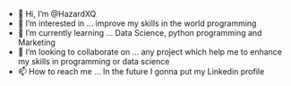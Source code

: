 - 👋 Hi, I’m @HazardXQ
- 👀 I’m interested in ... improve my skills in the world programming
- 🌱 I’m currently learning ... Data Science, python programming and Marketing
- 💞️ I’m looking to collaborate on ... any project which help me to enhance my skills in programming or data science
- 📫 How to reach me ... In the future I gonna put my Linkedin profile

<!---
HazardXQ/HazardXQ is a ✨ special ✨ repository because its `README.md` (this file) appears on your GitHub profile.
You can click the Preview link to take a look at your changes.
--->
